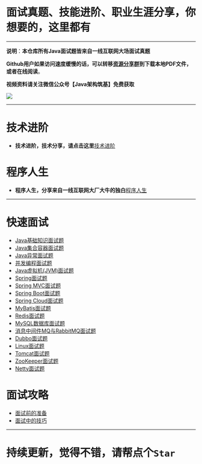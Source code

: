 # 面试真题、技能进阶、职业生涯分享，你想要的，这里都有

***

**说明**：**本仓库所有Java面试题皆来自一线互联网大场面试真题**

**Github用户如果访问速度缓慢的话，可以转移[资源分享群](https://jq.qq.com/?_wv=1027&k=5Op2CWT)到下载本地PDF文件，或者在线阅读**。

**视频资料请关注微信公众号【Java架构筑基】免费获取**

![](https://upload-images.jianshu.io/upload_images/21105806-bf0cf243b55b89f3.png?imageMogr2/auto-orient/strip%7CimageView2/2/w/1240)

***

# 技术进阶

- **技术进阶，技术分享，请点击这里**[技术进阶](https://github.com/Java-Super-Air/Java-Technology-Progress)

# 程序人生

- **程序人生，分享来自一线互联网大厂大牛的独白**[程序人生](https://github.com/Java-Super-Air/Java-Career)

***

# 快速面试

- [Java基础知识面试题](https://github.com/Java-Super-Air/Java-interview-guide/blob/master/Java%E5%9F%BA%E7%A1%80%E7%9F%A5%E8%AF%86%E9%9D%A2%E8%AF%95%E9%A2%98.md)
- [Java集合容器面试题](https://github.com/Java-Super-Air/Java-interview-guide/blob/master/Java%E9%9B%86%E5%90%88%E5%AE%B9%E5%99%A8%E9%9D%A2%E8%AF%95%E9%A2%98.md)
- [Java异常面试题](https://github.com/Java-Super-Air/Java-interview-guide/blob/master/Java%E5%BC%82%E5%B8%B8%E9%9D%A2%E8%AF%95%E9%A2%98.md)
- [并发编程面试题](https://github.com/Java-Super-Air/Java-interview-guide/blob/master/%E5%B9%B6%E5%8F%91%E7%BC%96%E7%A8%8B%E9%9D%A2%E8%AF%95%E9%A2%98.md)
- [Java虚拟机(JVM)面试题](https://github.com/Java-Super-Air/Java-interview-guide/blob/master/Java%E8%99%9A%E6%8B%9F%E6%9C%BA(JVM)%E9%9D%A2%E8%AF%95%E9%A2%98.md)
- [Spring面试题](https://github.com/Java-Super-Air/Java-interview-guide/blob/master/Spring%E9%9D%A2%E8%AF%95%E9%A2%98.md)
- [Spring MVC面试题](https://github.com/Java-Super-Air/Java-interview-guide/blob/master/Spring%20MVC%E9%9D%A2%E8%AF%95%E9%A2%98.md)
- [Spring Boot面试题](https://github.com/Java-Super-Air/Java-interview-guide/blob/master/Spring%20Boot%E9%9D%A2%E8%AF%95%E9%A2%98.md)
- [Spring Cloud面试题](https://github.com/Java-Super-Air/Java-interview-guide/blob/master/Spring%20Cloud%E9%9D%A2%E8%AF%95%E9%A2%98.md)
- [MyBatis面试题](https://github.com/Java-Super-Air/Java-interview-guide/blob/master/MyBatis%E9%9D%A2%E8%AF%95%E9%A2%98.md)
- [Redis面试题](https://github.com/Java-Super-Air/Java-interview-guide/blob/master/Redis%E9%9D%A2%E8%AF%95%E9%A2%98.md)
- [MySQL数据库面试题](https://github.com/Java-Super-Air/Java-interview-guide/blob/master/MySQL%E6%95%B0%E6%8D%AE%E5%BA%93%E9%9D%A2%E8%AF%95%E9%A2%98.md)
- [消息中间件MQ与RabbitMQ面试题](https://github.com/Java-Super-Air/Java-interview-guide/blob/master/%E6%B6%88%E6%81%AF%E4%B8%AD%E9%97%B4%E4%BB%B6MQ%E4%B8%8ERabbitMQ%E9%9D%A2%E8%AF%95%E9%A2%98.md)
- [Dubbo面试题](https://github.com/Java-Super-Air/Java-interview-guide/blob/master/Dubbo%E9%9D%A2%E8%AF%95%E9%A2%98.md)
- [Linux面试题](https://github.com/Java-Super-Air/Java-interview-guide/blob/master/Linux%E9%9D%A2%E8%AF%95%E9%A2%98.md)
- [Tomcat面试题](https://github.com/Java-Super-Air/Java-interview-guide/blob/master/Tomcat%E9%9D%A2%E8%AF%95%E9%A2%98.md)
- [ZooKeeper面试题](https://github.com/Java-Super-Air/Java-interview-guide/blob/master/ZooKeeper%E9%9D%A2%E8%AF%95%E9%A2%98.md)
- [Netty面试题](https://github.com/Java-Super-Air/Java-interview-guide/blob/master/Netty%E9%9D%A2%E8%AF%95%E9%A2%98.md)

# 面试攻略

- [面试前的准备](https://github.com/Java-Super-Air/Java-interview-guide/blob/master/%E7%A8%8B%E5%BA%8F%E5%91%98%E9%9D%A2%E8%AF%95%E6%94%BB%E7%95%A5%EF%BC%9A%E9%9D%A2%E8%AF%95%E5%89%8D%E7%9A%84%E5%87%86%E5%A4%87.md)
- [面试中的技巧](https://github.com/Java-Super-Air/Java-interview-guide/blob/master/%E7%A8%8B%E5%BA%8F%E5%91%98%E9%9D%A2%E8%AF%95%E6%94%BB%E7%95%A5%EF%BC%9A%E9%9D%A2%E8%AF%95%E4%B8%AD%E7%9A%84%E6%8A%80%E5%B7%A7.md)

***

# 持续更新，觉得不错，请帮点个`Star`
